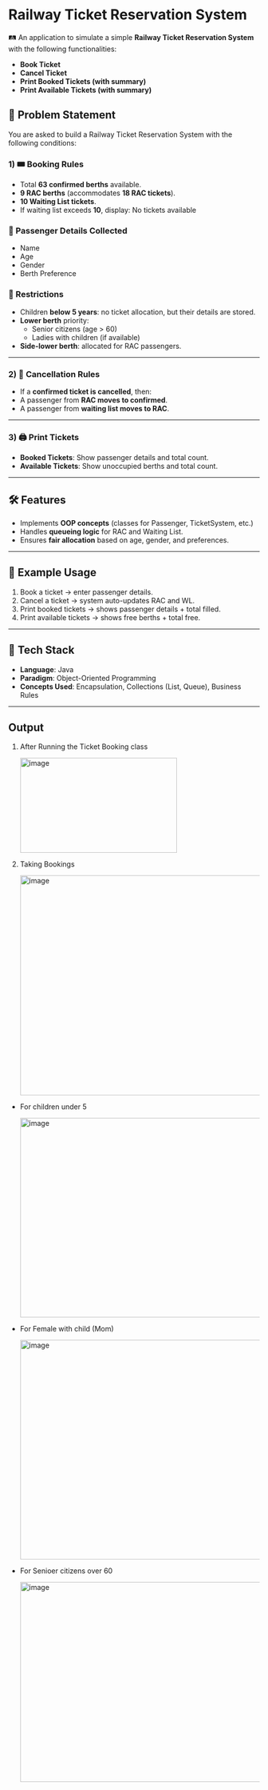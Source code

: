 # Railway Ticket Reservation System  

🛤️ An application to simulate a simple **Railway Ticket Reservation System** with the following functionalities:  

- **Book Ticket**  
- **Cancel Ticket**  
- **Print Booked Tickets (with summary)**  
- **Print Available Tickets (with summary)**  



## 🎯 Problem Statement  

You are asked to build a Railway Ticket Reservation System with the following conditions:  

###  1) 🎟️ Booking Rules
- Total **63 confirmed berths** available.  
- **9 RAC berths** (accommodates **18 RAC tickets**).  
- **10 Waiting List tickets**.  
- If waiting list exceeds **10**, display: No tickets available

  
### 👤 Passenger Details Collected
- Name  
- Age  
- Gender  
- Berth Preference  

### 🚫 Restrictions
- Children **below 5 years**: no ticket allocation, but their details are stored.  
- **Lower berth** priority:  
  - Senior citizens (age > 60)  
  - Ladies with children (if available)  
- **Side-lower berth**: allocated for RAC passengers.  

---

### 2) 🔄 Cancellation Rules
- If a **confirmed ticket is cancelled**, then:  
- A passenger from **RAC moves to confirmed**.  
- A passenger from **waiting list moves to RAC**.  

---

### 3) 🖨️ Print Tickets
- **Booked Tickets**: Show passenger details and total count.  
- **Available Tickets**: Show unoccupied berths and total count.  

---

## 🛠️ Features
- Implements **OOP concepts** (classes for Passenger, TicketSystem, etc.)  
- Handles **queueing logic** for RAC and Waiting List.  
- Ensures **fair allocation** based on age, gender, and preferences.  

---

## 📌 Example Usage
1. Book a ticket → enter passenger details.  
2. Cancel a ticket → system auto-updates RAC and WL.  
3. Print booked tickets → shows passenger details + total filled.  
4. Print available tickets → shows free berths + total free.  

---

## 🚀 Tech Stack
- **Language**: Java  
- **Paradigm**: Object-Oriented Programming  
- **Concepts Used**: Encapsulation, Collections (List, Queue), Business Rules  

---
## Output

 1) After Running the Ticket Booking class
    
    <img width="314" height="190" alt="image" src="https://github.com/user-attachments/assets/493405e5-d3d3-4375-8725-2d8f67779533" />
    
2) Taking Bookings

   <img width="795" height="440" alt="image" src="https://github.com/user-attachments/assets/4b300bc6-2da7-43fb-8a72-b04cd4ea1261" />

  - For children under 5
    
      <img width="904" height="399" alt="image" src="https://github.com/user-attachments/assets/2c7ceac2-9bfb-4c08-8dfe-78101e831b1e" />

  - For Female with child (Mom)
    
      <img width="990" height="439" alt="image" src="https://github.com/user-attachments/assets/45d448de-419e-457e-b7c8-adae659abab4" />

  - For Senioer citizens over 60
    
      <img width="719" height="400" alt="image" src="https://github.com/user-attachments/assets/d825ff47-3790-4ca7-9ae2-dd0377a04810" />

    

